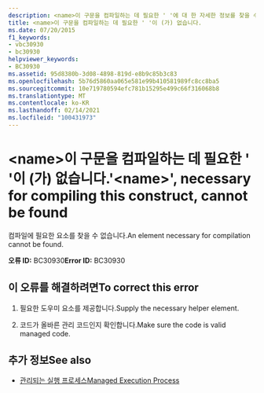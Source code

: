 ```yaml
---
description: <name>이 구문을 컴파일하는 데 필요한 ' '에 대 한 자세한 정보를 찾을 수 없습니다.
title: <name>이 구문을 컴파일하는 데 필요한 ' '이 (가) 없습니다.
ms.date: 07/20/2015
f1_keywords:
- vbc30930
- bc30930
helpviewer_keywords:
- BC30930
ms.assetid: 95d8380b-3d08-4898-819d-e8b9c85b3c83
ms.openlocfilehash: 5b76d5860aa065e581e99b410581989fc8cc8ba5
ms.sourcegitcommit: 10e719780594efc781b15295e499c66f316068b8
ms.translationtype: MT
ms.contentlocale: ko-KR
ms.lasthandoff: 02/14/2021
ms.locfileid: "100431973"
---
```

# <a name="name-necessary-for-compiling-this-construct-cannot-be-found"></a><span data-ttu-id="a9c19-103">\<name>이 구문을 컴파일하는 데 필요한 ' '이 (가) 없습니다.</span><span class="sxs-lookup"><span data-stu-id="a9c19-103">'\<name>', necessary for compiling this construct, cannot be found</span></span>

<span data-ttu-id="a9c19-104">컴파일에 필요한 요소를 찾을 수 없습니다.</span><span class="sxs-lookup"><span data-stu-id="a9c19-104">An element necessary for compilation cannot be found.</span></span>  
  
 <span data-ttu-id="a9c19-105">**오류 ID:** BC30930</span><span class="sxs-lookup"><span data-stu-id="a9c19-105">**Error ID:** BC30930</span></span>  
  
## <a name="to-correct-this-error"></a><span data-ttu-id="a9c19-106">이 오류를 해결하려면</span><span class="sxs-lookup"><span data-stu-id="a9c19-106">To correct this error</span></span>  
  
1. <span data-ttu-id="a9c19-107">필요한 도우미 요소를 제공합니다.</span><span class="sxs-lookup"><span data-stu-id="a9c19-107">Supply the necessary helper element.</span></span>  
  
2. <span data-ttu-id="a9c19-108">코드가 올바른 관리 코드인지 확인합니다.</span><span class="sxs-lookup"><span data-stu-id="a9c19-108">Make sure the code is valid managed code.</span></span>  
  
## <a name="see-also"></a><span data-ttu-id="a9c19-109">추가 정보</span><span class="sxs-lookup"><span data-stu-id="a9c19-109">See also</span></span>

- [<span data-ttu-id="a9c19-110">관리되는 실행 프로세스</span><span class="sxs-lookup"><span data-stu-id="a9c19-110">Managed Execution Process</span></span>](../../standard/managed-execution-process.md)
